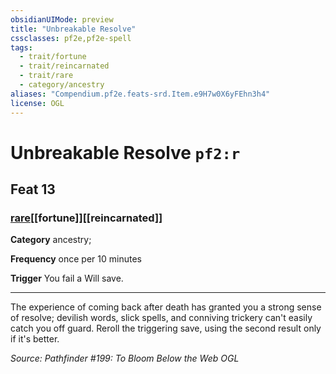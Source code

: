 ```yaml
---
obsidianUIMode: preview
title: "Unbreakable Resolve"
cssclasses: pf2e,pf2e-spell
tags:
  - trait/fortune
  - trait/reincarnated
  - trait/rare
  - category/ancestry
aliases: "Compendium.pf2e.feats-srd.Item.e9H7w0X6yFEhn3h4"
license: OGL
---
```

# Unbreakable Resolve `pf2:r`
## Feat 13
### [rare](rare "Rare Rarity Trait")[[fortune]][[reincarnated]]

**Category** ancestry; 




**Frequency** once per 10 minutes

**Trigger** You fail a Will save.

* * *

The experience of coming back after death has granted you a strong sense of resolve; devilish words, slick spells, and conniving trickery can't easily catch you off guard. Reroll the triggering save, using the second result only if it's better.

*Source: Pathfinder #199: To Bloom Below the Web*
*OGL*